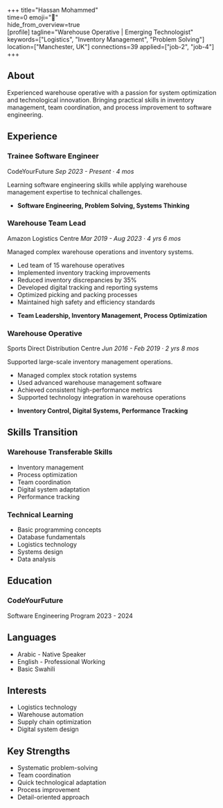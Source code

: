+++ 
title="Hassan Mohammed"  
time=0 
emoji="👤"  
hide_from_overview=true  
[profile] 
tagline="Warehouse Operative | Emerging Technologist" 
keywords=["Logistics", "Inventory Management", "Problem Solving"] 
location=["Manchester, UK"] 
connections=39 
applied=["job-2", "job-4"] 
+++

## About

Experienced warehouse operative with a passion for system optimization and technological innovation. Bringing practical skills in inventory management, team coordination, and process improvement to software engineering.

## Experience

### Trainee Software Engineer

CodeYourFuture
_Sep 2023 - Present · 4 mos_

Learning software engineering skills while applying warehouse management expertise to technical challenges.

- **Software Engineering, Problem Solving, Systems Thinking**

### Warehouse Team Lead

Amazon Logistics Centre
_Mar 2019 - Aug 2023 · 4 yrs 6 mos_

Managed complex warehouse operations and inventory systems.

- Led team of 15 warehouse operatives
- Implemented inventory tracking improvements
- Reduced inventory discrepancies by 35%
- Developed digital tracking and reporting systems
- Optimized picking and packing processes
- Maintained high safety and efficiency standards

* **Team Leadership, Inventory Management, Process Optimization**

### Warehouse Operative

Sports Direct Distribution Centre
_Jun 2016 - Feb 2019 · 2 yrs 8 mos_

Supported large-scale inventory management operations.

- Managed complex stock rotation systems
- Used advanced warehouse management software
- Achieved consistent high-performance metrics
- Supported technology integration in warehouse operations

* **Inventory Control, Digital Systems, Performance Tracking**

## Skills Transition

### Warehouse Transferable Skills

- Inventory management
- Process optimization
- Team coordination
- Digital system adaptation
- Performance tracking

### Technical Learning

- Basic programming concepts
- Database fundamentals
- Logistics technology
- Systems design
- Data analysis

## Education

### CodeYourFuture

Software Engineering Program
2023 - 2024

## Languages

- Arabic - Native Speaker
- English - Professional Working
- Basic Swahili

## Interests

- Logistics technology
- Warehouse automation
- Supply chain optimization
- Digital system design

## Key Strengths

- Systematic problem-solving
- Team coordination
- Quick technological adaptation
- Process improvement
- Detail-oriented approach
